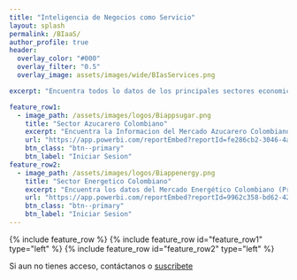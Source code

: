 ```yaml
---
title: "Inteligencia de Negocios como Servicio"
layout: splash
permalink: /BIaaS/
author_profile: true
header:
  overlay_color: "#000"
  overlay_filter: "0.5"  
  overlay_image: assets/images/wide/BIasServices.png

excerpt: "Encuentra todos lo datos de los principales sectores economicos colombianos, un en solo lugar. "

feature_row1:
  - image_path: /assets/images/logos/Biappsugar.png
    title: "Sector Azucarero Colombiano"
    excerpt: "Encuentra la Informacion del Mercado Azucarero Colombiano en un solo lugar (Precios, Clima, Tasa de cambio, Aranceles, Previsiones, Noticias)"
    url: "https://app.powerbi.com/reportEmbed?reportId=fe286cb2-3046-4a8d-af7d-40f6f017893a&autoAuth=true&ctid=635d61c7-0e25-4953-a017-5fe70e21d5cd"
    btn_class: "btn--primary"
    btn_label: "Iniciar Sesion"
feature_row2:
  - image_path: /assets/images/logos/Biappenergy.png
    title: "Sector Energetico Colombiano"
    excerpt: "Encuentra los datos del Mercado Energético Colombiano (Precios, Clima, Proyecciones, Noticias)"
    url: "https://app.powerbi.com/reportEmbed?reportId=9962c358-bd62-423b-999d-bc28c68f1edc&autoAuth=true&ctid=635d61c7-0e25-4953-a017-5fe70e21d5cd"
    btn_class: "btn--primary"
    btn_label: "Iniciar Sesion"
---
```


{% include feature_row %}
{% include feature_row id="feature_row1" type="left" %}
{% include feature_row id="feature_row2" type="left" %}

Si aun no tienes acceso, contáctanos o [suscribete]()
